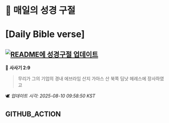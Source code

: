 # 🙏 매일의 성경 구절
# [Daily Bible verse]
## [![README에 성경구절 업데이트](https://github.com/DONGSUKA/first_test/actions/workflows/update-readme-bible.yml/badge.svg)](https://github.com/DONGSUKA/first_test/actions/workflows/update-readme-bible.yml)
<!-- START_BIBLE_VERSE -->
📖 **사사기 2:9**
> 무리가 그의 기업의 경내 에브라임 산지 가아스 산 북쪽 딤낫 헤레스에 장사하였고

🕊️ _업데이트 시각: 2025-08-10 09:58:50 KST_
  <!-- END_BIBLE_VERSE -->
## GITHUB_ACTION
